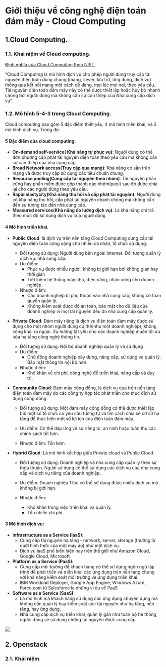 # Giới thiệu về công nghệ điện toán đám mây - Cloud Computing
## 1.Cloud Computing.
### 1.1. Khái niệm về Cloud computing.
[Định nghĩa của Cloud Computing theo NIST.](https://nvlpubs.nist.gov/nistpubs/Legacy/SP/nistspecialpublication800-145.pdf)

“Cloud Computing là mô hình dịch vụ cho phép người dùng truy cập tài nguyên điện toán dùng chung (mạng, sever, lưu trữ, ứng dụng, dịch vụ) thông qua kết nối mạng một cách dễ dàng, mọi lúc mọi nơi, theo yêu cầu. Tài nguyên điện toán đám mây này có thể được thiết lập hoặc hủy bỏ nhanh chóng bởi người dùng mà không cần sự can thiệp của Nhà cung cấp dịch vụ”.

### 1.2. Mô hình 5-4-3 trong Cloud Computing.
Cloud computing bao gồm 5 đặc điểm thiết yếu, 4 mô hình triển khai, và 3 mô hình dịch vụ. Trong đó:
#### 5 Đặc điểm của cloud computing:
- **On-demand self-service( Khả năng tự phục vụ)**: Người dùng có thể đơn phương cấp phát tài nguyên điện toán theo yêu cầu mà không cần sự can thiệp của nhà cung cấp.
- **Broad Network access(Truy cập qua mạng)**: Khả năng có sẵn trên mạng và được truy cập sử dụng các tiêu chuẩn chung.
- **Resource pooling(Cung cấp tài nguyên theo nhóm)**: Tài nguyên phần cứng hay phần mềm được gộp thành các nhóm(pool) sau đó được chia lại cho các người dùng theo yêu cầu.
- **Rapid elastycity(Khả năng thu hồi và cấp phát tài nguyên)**: Người dùng có khả năng thu hồi, cấp phát tài nguyên nhanh chóng mà không cần đến sự tương tác đến nhà cung cấp.
- **Measured services(Khả năng đo lường dịch vụ)**: Là khả năng chi trả theo mức độ sử dụng dịch vụ của người dùng.

#### 4 Mô hình triển khai.
- **Public Cloud**: là dịch vụ trên nền tảng Cloud Computing cung cấp tài nguyên điện toán công cộng cho nhiều cá nhân, tổ chức sử dụng.
    - Đối tượng sử dụng: Người dùng bên ngoài internet. Đối tượng quản lý dịch vụ: nhà cung cấp.
    - Ưu điểm: 
        - Phục vụ được nhiều người, không bị giới hạn bởi không gian hay thời gian
        - Tiết kiệm hệ thống máy chủ, điện năng, nhân công cho doanh nghiệp.
    - Nhược điểm:
        - Các doanh nghiệp bị phụ thuộc vào nhà cung cấp, không có toàn quyền quản lý.
        - Không kiểm soát được độ an toàn, bảo mật cho dữ liệu của doanh nghiệp vì mọi tài nguyên đều do nhà cung cấp quản lý.

- **Private Cloud**: Đám mây riêng là dịch vụ điện toán đám mây được sử dụng cho một nhóm người dùng cụ thể(như một doanh nghiệp), không công khai ra ngoài. Xu hướng tất yếu cho các doanh nghiệp muốn tối ưu hóa hạ tầng công nghệ thông tin.
    - Đối tượng sử dụng: Nội bộ doanh nghiệp quản lý và sử dụng 
    - Ưu điểm: 
        - Chủ động doanh nghiệp xây dựng, nâng cấp, sử dụng và quản lý. Bảo mật thông tin nội bộ hơn.
    - Nhược điểm: 
        - Khó khăn về chi phí, công nghệ để triển khai, nâng cấp và duy trì.
- **Community Cloud**: Đám mây cộng đồng, là dịch vụ dựa trên nền tảng điện toán đám mây do các công ty hợp tác phát triển cho mục đích sử dụng cộng đồng.
    - Đối tượng sử dụng: Một đám mây cộng đồng có thể được thiết lập bởi một số tổ chức có yêu cầu tương tự và tìm cách chia sẻ cơ sở hạ tầng để thực hiện một số lợi ích của điện toán đám mây.

    - Ưu điểm: Có thể đáp ứng về sự riêng tư, an ninh hoặc tuân thủ các chính sách tốt hơn.

    - Nhược điểm: Tốn kém.
- **Hybrid Cloud**: Là mô hinh kết hợp giữa Private cloud và Public Cloud.
    - Đối tượng sử dụng: Doanh nghiệp và nhà cung cấp quản lý theo sự thỏa thuận. Người sử dụng có thể sử dụng các dịch vụ của nhà cung cấp và dịch vụ riêng của doanh nghiệp.

    - Ưu điểm: Doanh nghiệp 1 lúc có thể sử dụng được nhiều dịch vụ mà không bị giới hạn.

    - Nhược điểm:
        - Khó khăn trong việc triển khai và quản lý.
        - Tốn nhiều chi phí.

#### 3 Mô hình dịch vụ:
- **Infrastructure as a Service (IaaS)**:  
    - Cung cấp tài nguyên hạ tầng - network, server, storage (thường là dưới hình thức của một máy ảo) như một dịch vụ. 
    - Dịch vụ IaaS phổ biến hiện nay trên thế giới như Amazon Cloud, Google Cloud, Microsoft.
- **Platform as a Service (PaaS)**: 
    - Cung cấp môi trường để khách hàng có thể sử dụng ngôn ngữ lập trình để phát triển và triển khai các ứng dụng trên nền tảng chung với khả năng kiểm soát môi trường và ứng dụng triển khai.
    - IBM Workload Deployer, Google App Engine, Windows Azure, Force.com từ Salesforce là những ví dụ về PaaS
- **Software as a Service (SaaS)**:
    - Là mô hình mà khách hàng sử dụng các ứng dụng chuyên dụng mà không cần quản lý hay kiểm soát các tài nguyên như hạ tầng, nền tảng, hay ứng dụng. 
    - Nhà cung cấp dịch vụ triển khai, quản lý gần như toàn bộ hệ thống, người dùng sẽ sử dụng những tài nguyên được cung cấp

![](https://i.imgur.com/tcOvtuy.png)


## 2. Openstack
### 2.1. Khái niệm.
